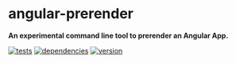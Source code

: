 # angular-prerender

**An experimental command line tool to prerender an Angular App.**

[![tests](https://img.shields.io/travis/chrisguttandin/angular-prerender/master.svg?style=flat-square)](https://travis-ci.org/chrisguttandin/angular-prerender)
[![dependencies](https://img.shields.io/david/chrisguttandin/angular-prerender.svg?style=flat-square)](https://www.npmjs.com/package/angular-prerender)
[![version](https://img.shields.io/npm/v/angular-prerender.svg?style=flat-square)](https://www.npmjs.com/package/angular-prerender)
